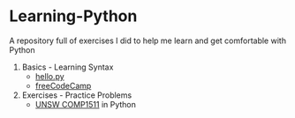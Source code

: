 # Learning-Python
A repository full of exercises I did to help me learn and get comfortable with Python

1. Basics - Learning Syntax
    - [hello.py](https://www.youtube.com/watch?v=x7X9w_GIm1s)
    - [freeCodeCamp](https://www.youtube.com/watch?v=rfscVS0vtbw) 
2. Exercises - Practice Problems
    - [UNSW COMP1511](https://cgi.cse.unsw.edu.au/~cs1511/22T3/) in Python